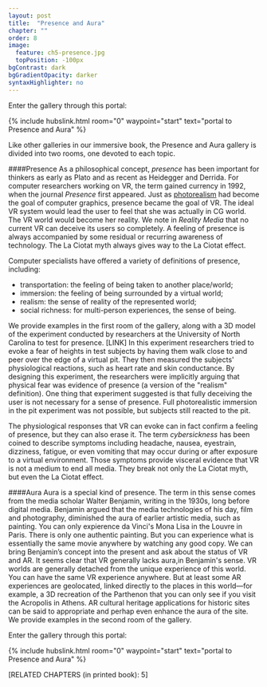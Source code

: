 ```yaml
---
layout: post
title:  "Presence and Aura"
chapter: ""
order: 8
image:
  feature: ch5-presence.jpg
  topPosition: -100px
bgContrast: dark
bgGradientOpacity: darker
syntaxHighlighter: no
---
```

Enter the gallery through this portal:
<div>{% include hubslink.html room="0" waypoint="start" text="portal to Presence and Aura" %} </div> 

Like other galleries in our immersive book, the Presence and Aura gallery is divided into two rooms, one devoted to each topic. 

####Presence
As a philosophical concept, *presence* has been important for thinkers as early as Plato and as recent as Heidegger and Derrida. For computer researchers working on VR, the term gained currency in 1992, when the journal *Presence* first appeared. Just as <a href="{{site.baseurl}}/chapters/chapter03-04.html">photorealism</a> had become the goal of computer graphics, presence became the goal of VR. The ideal VR system would lead the user to feel that she was actually in CG world. The VR world would become her reality. We note in *Reality Media* that no current VR can deceive its users so completely. A feeling of presence is always accompanied by some residual or recurring awareness of technology. The La Ciotat myth always gives way to the La Ciotat effect. 

Computer specialists have offered a variety of definitions of presence, including: 

 * transportation: the feeling of being taken to another place/world;
 * immersion: the feeling of being surrounded by a virtual world;
 * realism: the sense of reality of the represented world;
 * social richness: for multi-person experiences, the sense of being.

We provide examples in the first room of the gallery, along with a 3D model of the experiment conducted by researchers at the University of North Carolina to test for presence. \[LINK\] In this experiment researchers tried to evoke a fear of heights in test subjects by having them walk close to and peer over the edge of a virtual pit. They then measured the subjects' physiological reactions, such as heart rate and skin conductance. By designing this experiment, the researchers were implicitly arguing that physical fear was evidence of presence (a version of the "realism" definition). One thing that experiment suggested is that fully deceiving the user is not necessary for a sense of presence. Full photorealistic immersion in the pit experiment was not possible, but subjects still reacted to the pit. 

The physiological responses that VR can evoke can in fact confirm a feeling of presence, but they can also erase it. The term *cybersickness* has been coined to describe symptoms including headache, nausea, eyestrain, dizziness, fatigue, or even vomiting that may occur during or after exposure to a virtual environment. Those symptoms provide visceral evidence that VR is not a medium to end all media. They break not only the La Ciotat myth, but even the La Ciotat effect.

####Aura
Aura is a special kind of presence. The term in this sense comes from the media scholar Walter Benjamin, writing in the 1930s, long before digital media. Benjamin argued that the media technologies of his day, film and photography, diminished the aura of earlier artistic media, such as painting. You can only expierence da Vinci's Mona Lisa in the Louvre in Paris. There is only one authentic painting. But you can experience what is essentially the same movie anywhere by watching any good copy. We can bring Benjamin’s concept into the present and ask about the status of VR and AR. It seems clear that VR generally lacks aura,in Benjamin's sense. VR worlds are generally detached from the unique experience of this world. You can have the same VR experience anywhere. But at least some AR experiences are geolocated, linked directly to the places in this world&mdash;for example, a 3D recreation of the Parthenon that you can only see if you visit the Acropolis in Athens. AR cultural heritage applications for historic sites can be said to appropriate and perhap even enhance the aura of the site. We provide examples in the second room of the gallery. 

Enter the gallery through this portal:
<div>{% include hubslink.html room="0" waypoint="start" text="portal to Presence and Aura" %} </div> 

\[RELATED CHAPTERS (in printed book): 5\]